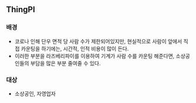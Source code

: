 ## ThingPI

### 배경

* 코로나 인해 단우 면적 당 사람 수가 제한되어있지만, 현실적으로 사람이 앞에서 직접 카운팅을 하기에는, 시간적, 인적 비용이 많이 든다.
* 이러한 부분을 라즈베리파이를 이용하여 기계가 사람 수를 카운팅 해준다면, 소상공인들의 부담을 많은 부분 줄여줄 수 있다.

### 대상

* 소상공인, 자영업자
